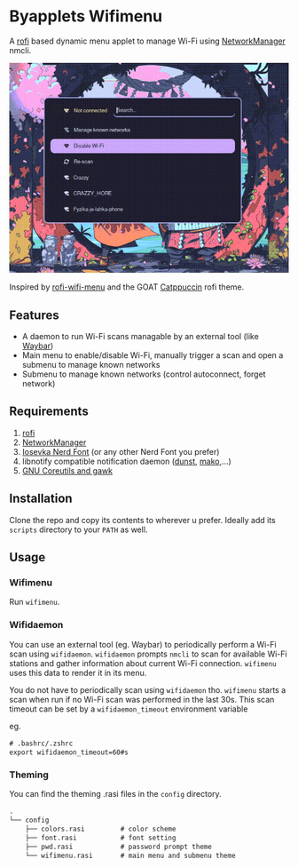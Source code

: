 # Byapplets Wifimenu

A [rofi](https://github.com/davatorium/rofi) based dynamic menu applet to manage Wi-Fi using [NetworkManager](https://networkmanager.dev/) nmcli.

<p align="center">
  <img src="assets/wifimenu.gif" alt="wifimenu" width="706"/>
</p>

Inspired by [rofi-wifi-menu](https://github.com/ericmurphyxyz/rofi-wifi-menu) and the GOAT [Catppuccin](https://github.com/catppuccin/rofi) rofi theme.

## Features

- A daemon to run Wi-Fi scans managable by an external tool (like [Waybar](https://github.com/Alexays/Waybar))
- Main menu to enable/disable Wi-Fi, manually trigger a scan and open a submenu to manage known networks
- Submenu to manage known networks (control autoconnect, forget network)

## Requirements

1. [rofi](https://github.com/davatorium/rofi)
2. [NetworkManager](https://networkmanager.dev/)
3. [Iosevka Nerd Font](https://www.nerdfonts.com/#features) (or any other Nerd Font you prefer)
4. libnotify compatible notification daemon ([dunst](https://github.com/dunst-project/dunst), [mako](https://github.com/emersion/mako),...)
5. [GNU Coreutils and gawk](https://www.gnu.org/software/coreutils/)

## Installation

Clone the repo and copy its contents to wherever u prefer. Ideally add its `scripts` directory to your `PATH` as well.

## Usage

### Wifimenu

Run `wifimenu`.

### Wifidaemon

You can use an external tool (eg. Waybar) to periodically perform a Wi-Fi scan using `wifidaemon`. `wifidaemon` prompts `nmcli` to scan for available Wi-Fi stations and gather information about current Wi-Fi connection. `wifimenu` uses this data to render it in its menu.

You do not have to periodically scan using `wifidaemon` tho. `wifimenu` starts a scan when run if no Wi-Fi scan was performed in the last 30s. This scan timeout can be set by a `wifidaemon_timeout` environment variable

eg.
```
# .bashrc/.zshrc
export wifidaemon_timeout=60#s
```

### Theming

You can find the theming .rasi files in the `config` directory.

```
.
└── config
    ├── colors.rasi         # color scheme
    ├── font.rasi           # font setting
    ├── pwd.rasi            # password prompt theme
    └── wifimenu.rasi       # main menu and submenu theme
```
